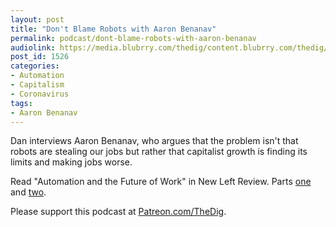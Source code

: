 ```yaml
---
layout: post
title: "Don't Blame Robots with Aaron Benanav"
permalink: podcast/dont-blame-robots-with-aaron-benanav
audiolink: https://media.blubrry.com/thedig/content.blubrry.com/thedig/The_Dig-EP_255-Benanav.mp3
post_id: 1526
categories: 
- Automation
- Capitalism
- Coronavirus
tags: 
- Aaron Benanav
---
```


Dan interviews Aaron Benanav, who argues that the problem isn't that robots are stealing our jobs but rather that capitalist growth is finding its limits and making jobs worse.

Read "Automation and the Future of Work" in 
New Left Review. Parts 
[one](https://newleftreview.org/issues/II119/articles/aaron-benanav-automation-and-the-future-of-work-1) and 
[two](https://newleftreview.org/issues/II120/articles/aaron-benanav-automation-and-the-future-of-work-2).

Please support this podcast at 
[Patreon.com/TheDig](https://Patreon.com/TheDig).